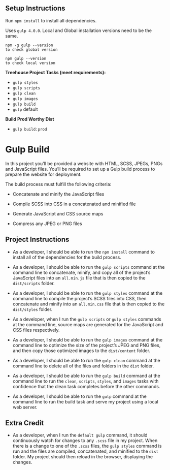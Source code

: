 ## Setup Instructions 

Run `npm install` to install all dependencies.

Uses `gulp 4.0.0`. Local and Global installation versions need to be the same.

```
npm -g gulp --version
to check global version

npm gulp --version
to check local version
```

**Treehouse Project Tasks (meet requirements):**  

* `gulp styles`
* `gulp scripts`
* `gulp clean`
* `gulp images`
* `gulp build`
* `gulp` default

**Build Prod Worthy Dist**

* `gulp build:prod`


# Gulp Build

In this project you’ll be provided a website with HTML, SCSS, JPEGs, PNGs and JavaScript files. You’ll be required to set up a Gulp build process to prepare the website for deployment.

The build process must fulfill the following criteria:

* Concatenate and minify the JavaScript files

* Compile SCSS into CSS in a concatenated and minified file

* Generate JavaScript and CSS source maps

* Compress any JPEG or PNG files

## Project Instructions 

* As a developer, I should be able to run the `npm install` command to install all of the dependencies for the build process.

* As a developer, I should be able to run the `gulp scripts` command at the command line to concatenate, minify, and copy all of the project’s JavaScript files into an `all.min.js` file that is then copied to the `dist/scripts` folder.

* As a developer, I should be able to run the `gulp styles` command at the command line to compile the project’s SCSS files into CSS, then concatenate and minify into an `all.min.css` file that is then copied to the `dist/styles` folder.

* As a developer, when I run the `gulp scripts` or `gulp styles` commands at the command line, source maps are generated for the JavaScript and CSS files respectively.

* As a developer, I should be able to run the `gulp images` command at the command line to optimize the size of the project’s JPEG and PNG files, and then copy those optimized images to the `dist/content` folder.

* As a developer, I should be able to run the `gulp clean` command at the command line to delete all of the files and folders in the `dist` folder.

* As a developer, I should be able to run the `gulp build` command at the command line to run the `clean`, `scripts`, `styles`, and `images` tasks with confidence that the clean task completes before the other commands.

* As a developer, I should be able to run the `gulp` command at the command line to run the build task and serve my project using a local web server.

## Extra Credit

* As a developer, when I run the `default gulp` command, it should continuously watch for changes to any `.scss` file in my project. When there is a change to one of the `.scss` files, the `gulp styles` command is run and the files are compiled, concatenated, and minified to the `dist` folder. My project should then reload in the browser, displaying the changes.
